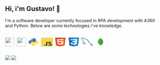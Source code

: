 ## Hi, i'm Gustavo! 👋

I'm a software developer currently focused in RPA development with A360 and Python. Below are some technologies i've knowledge.


<div style="display: inline_block"><br>
  <img align="center" alt="" height="30" width="30" src="https://www.automationanywhere.com/sites/default/files/images/AAI/automation-anywhere-logo-a-only.png">
  <img align="center" alt="" height="30" width="30" style="margin-left:5px;" src="https://upload.wikimedia.org/wikipedia/commons/thumb/4/4d/Microsoft_Power_Automate.svg/2048px-Microsoft_Power_Automate.svg.png">
  <img align="center" alt="" height="30" width="40" src="https://raw.githubusercontent.com/devicons/devicon/master/icons/python/python-original.svg">
  <img align="center" alt="" height="30" width="40" src="https://raw.githubusercontent.com/devicons/devicon/master/icons/javascript/javascript-original.svg">
  <img align="center" alt="" height="30" width="40" src="https://raw.githubusercontent.com/devicons/devicon/master/icons/html5/html5-original.svg">
  <img align="center" alt="" height="30" width="40" src="https://raw.githubusercontent.com/devicons/devicon/master/icons/css3/css3-original.svg">
  <img align="center" alt="" height="30" width="40" src="https://raw.githubusercontent.com/devicons/devicon/master/icons/mysql/mysql-original.svg">
  <img align="center" alt="" height="30" width="40" src="https://raw.githubusercontent.com/devicons/devicon/master/icons/mongodb/mongodb-original.svg">
</div>
  
  ##
 
<div> 
  <a href = "mailto:ggustavomotadev@gmail.com"><img src="https://img.shields.io/badge/-Gmail-%23333?style=for-the-badge&logo=gmail&logoColor=white" target="_blank"></a>
  <a href="https://www.linkedin.com/in/gustavolink2003" target="_blank"><img src="https://img.shields.io/badge/-LinkedIn-%230077B5?style=for-the-badge&logo=linkedin&logoColor=white" target="_blank"></a> 
  
</div>
